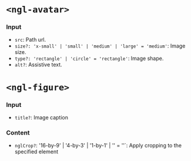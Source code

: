 # `<ngl-avatar>`

### Input
  * `src`: Path url.
  * `size?: 'x-small' | 'small' | 'medium' | 'large' = 'medium'`: Image size.
  * `type?: 'rectangle' | 'circle' = 'rectangle'`: Image shape.
  * `alt?`: Assistive text.

# `<ngl-figure>`

### Input
  * `title?`: Image caption

### Content

  * `nglCrop?`: '16-by-9' | '4-by-3' | '1-by-1' | '' = ''`: Apply cropping to the specified element 
  